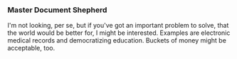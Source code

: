 ### Master Document Shepherd

<!--
**danehammer/danehammer** is a ✨ _special_ ✨ repository because its `README.md` (this file) appears on your GitHub profile.

Here are some ideas to get you started:

- 🔭 I’m currently working on ...
- 🌱 I’m currently learning ...
- 👯 I’m looking to collaborate on ...
- 🤔 I’m looking for help with ...
- 💬 Ask me about ...
- 📫 How to reach me: ...
- 😄 Pronouns: ...
- ⚡ Fun fact: ...
-->

I'm not looking, per se, but if you've got an important problem to solve, that the world would be better for, I might be interested. Examples are electronic medical records and democratizing education. Buckets of money might be acceptable, too.
